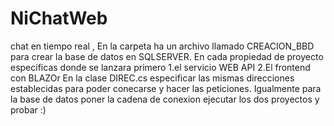 # NiChatWeb
chat en tiempo real , 
En la carpeta ha un archivo llamado CREACION_BBD para crear la base de datos en SQLSERVER.
En cada propiedad de proyecto especificas donde se lanzara primero 1.el servicio WEB API 2.El frontend con BLAZOr
En la clase DIREC.cs especificar las mismas direcciones establecidas para poder conecarse y hacer las peticiones. Igualmente para la base de datos poner la cadena de conexion
ejecutar los dos proyectos y probar :)

